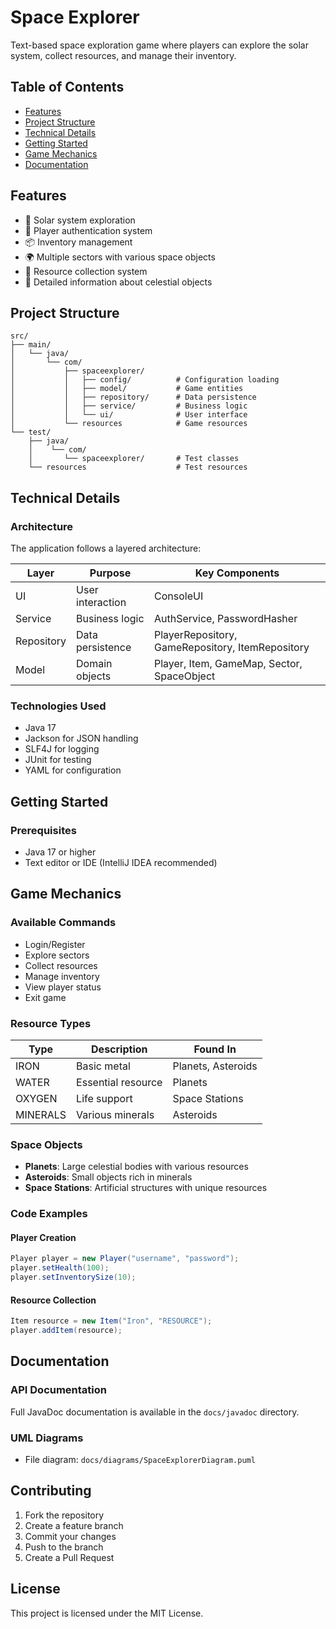 # Space Explorer

Text-based space exploration game where players can explore the solar system, collect resources, and manage their inventory.

## Table of Contents
- [Features](#features)
- [Project Structure](#project-structure)
- [Technical Details](#technical-details)
- [Getting Started](#getting-started)
- [Game Mechanics](#game-mechanics)
- [Documentation](#documentation)

## Features
- 🚀 Solar system exploration
- 🔐 Player authentication system
- 📦 Inventory management
- 🌍 Multiple sectors with various space objects
- 💎 Resource collection system
- 📝 Detailed information about celestial objects

## Project Structure
```
src/
├── main/
│   └── java/
│       └── com/
│           ├── spaceexplorer/
│           │   ├── config/          # Configuration loading
│           │   ├── model/           # Game entities
│           │   ├── repository/      # Data persistence
│           │   ├── service/         # Business logic
│           │   └── ui/              # User interface
│           └── resources            # Game resources
└── test/
    ├── java/
    │    └── com/
    │       └── spaceexplorer/       # Test classes
    └── resources                    # Test resources
```

## Technical Details

### Architecture
The application follows a layered architecture:

| Layer | Purpose | Key Components |
|-------|---------|----------------|
| UI | User interaction | ConsoleUI |
| Service | Business logic | AuthService, PasswordHasher |
| Repository | Data persistence | PlayerRepository, GameRepository, ItemRepository |
| Model | Domain objects | Player, Item, GameMap, Sector, SpaceObject |

### Technologies Used
- Java 17
- Jackson for JSON handling
- SLF4J for logging
- JUnit for testing
- YAML for configuration

## Getting Started

### Prerequisites
- Java 17 or higher
- Text editor or IDE (IntelliJ IDEA recommended)

## Game Mechanics

### Available Commands
- Login/Register
- Explore sectors
- Collect resources
- Manage inventory
- View player status
- Exit game

### Resource Types
| Type | Description | Found In |
|------|-------------|----------|
| IRON | Basic metal | Planets, Asteroids |
| WATER | Essential resource | Planets |
| OXYGEN | Life support | Space Stations |
| MINERALS | Various minerals | Asteroids |

### Space Objects
- **Planets**: Large celestial bodies with various resources
- **Asteroids**: Small objects rich in minerals
- **Space Stations**: Artificial structures with unique resources

### Code Examples

#### Player Creation
```java
Player player = new Player("username", "password");
player.setHealth(100);
player.setInventorySize(10);
```

#### Resource Collection
```java
Item resource = new Item("Iron", "RESOURCE");
player.addItem(resource);
```

## Documentation

### API Documentation
Full JavaDoc documentation is available in the `docs/javadoc` directory.

### UML Diagrams
- File diagram: `docs/diagrams/SpaceExplorerDiagram.puml`


## Contributing
1. Fork the repository
2. Create a feature branch
3. Commit your changes
4. Push to the branch
5. Create a Pull Request

## License
This project is licensed under the MIT License.